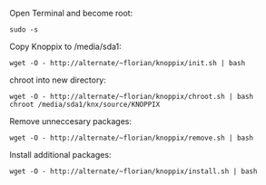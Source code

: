 Open Terminal and become root:

```
sudo -s
```

Copy Knoppix to /media/sda1:
```
wget -O - http://alternate/~florian/knoppix/init.sh | bash
```

chroot into new directory:
```
wget -O - http://alternate/~florian/knoppix/chroot.sh | bash
chroot /media/sda1/knx/source/KNOPPIX
```

Remove unneccesary packages:
```
wget -O - http://alternate/~florian/knoppix/remove.sh | bash
```

Install additional packages:
```
wget -O - http://alternate/~florian/knoppix/install.sh | bash
```
